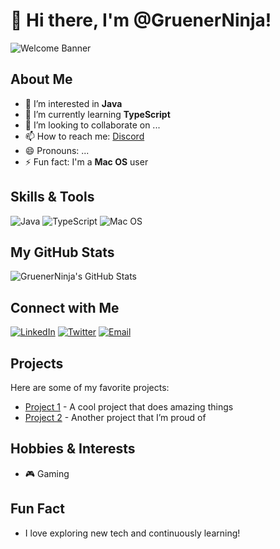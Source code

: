 # 👋 Hi there, I'm @GruenerNinja! 

![Welcome Banner](https://github.com/GruenerNinja/GruenerNinja/assets/banner.png)

## About Me

- 👀 I’m interested in **Java**
- 🌱 I’m currently learning **TypeScript**
- 💞️ I’m looking to collaborate on ...
- 📫 How to reach me: [Discord](https://discord.gg/45sh5E7Dr8)
- 😄 Pronouns: ...
- ⚡ Fun fact: I'm a **Mac OS** user

## Skills & Tools
![Java](https://img.shields.io/badge/Java-ED8B00?style=for-the-badge&logo=java&logoColor=white)
![TypeScript](https://img.shields.io/badge/TypeScript-007ACC?style=for-the-badge&logo=typescript&logoColor=white)
![Mac OS](https://img.shields.io/badge/MacOS-000000?style=for-the-badge&logo=apple&logoColor=white)

## My GitHub Stats
![GruenerNinja's GitHub Stats](https://github-readme-stats.vercel.app/api?username=GruenerNinja&show_icons=true&theme=dark)

## Connect with Me
[![LinkedIn](https://img.shields.io/badge/LinkedIn-0A66C2?style=for-the-badge&logo=linkedin&logoColor=white)](https://www.linkedin.com)
[![Twitter](https://img.shields.io/badge/Twitter-1DA1F2?style=for-the-badge&logo=twitter&logoColor=white)](https://twitter.com)
[![Email](https://img.shields.io/badge/Email-D14836?style=for-the-badge&logo=gmail&logoColor=white)](mailto:themodcraft@themodcraft.net)

## Projects
Here are some of my favorite projects:

- [Project 1](https://github.com/GruenerNinja/Project1) - A cool project that does amazing things
- [Project 2](https://github.com/GruenerNinja/Project2) - Another project that I’m proud of

## Hobbies & Interests
- 🎮 Gaming


## Fun Fact
- I love exploring new tech and continuously learning!

<!---
GruenerNinja/GruenerNinja is a ✨ special ✨ repository because its `README.md` (this file) appears on your GitHub profile.
You can click the Preview link to take a look at your changes.
--->
